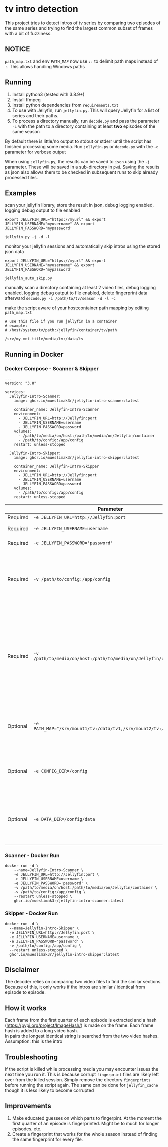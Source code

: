 # tv intro detection

This project tries to detect intros of tv series by comparing two episodes of the same series and trying to find the
largest common subset of frames with a bit of fuzziness.

## NOTICE

`path_map.txt` and env `PATH_MAP` now use `::` to delimit path maps instead of `:`. This allows handling Windows paths

## Running

1. Install python3 (tested with 3.8.9+)
2. Install ffmpeg
3. Install python dependencies from `requirements.txt`
4. To use with Jellyfin, run `jellyfin.py`. This will query Jellyfin for a list of series and their paths.
5. To process a directory manually, run `decode.py` and pass the parameter `-i` with the path to a directory containing at least **two** episodes of the same season

By default there is little/no output to stdout or stderr until the script has finished processing some media. Run `jellyfin.py` or `decode.py` with the `-d` parameter for verbose output

When using `jellyfin.py`, the results can be saved to `json` using the `-j` parameter. These will be saved in a sub-directory in `pwd`. Saving the results as json also allows them to be checked in subsequent runs to skip already processed files.

## Examples
scan your jellyfin library, store the result in json, debug logging enabled, logging debug output to file enabled

`export JELLYFIN_URL="https://myurl" && export JELLYFIN_USERNAME="myusername" && export JELLYFIN_PASSWORD='mypassword'`

`jellyfin.py -j -d -l`

monitor your jellyfin sessions and automatically skip intros using the stored json data

`export JELLYFIN_URL="https://myurl" && export JELLYFIN_USERNAME="myusername" && export JELLYFIN_PASSWORD='mypassword'`

`jellyfin_auto_skip.py`

manually scan a directory containing at least 2 video files, debug logging enabled, logging debug output to file enabled, delete fingerprint data afterward
`decode.py -i /path/to/tv/season -d -l -c`

make the script aware of your host:container path mapping by editing `path_map.txt`

```
# use this file if you run jellyfin in a container
# example:
# /host/system/tv/path:/jellyfin/container/tv/path

/srv/my-mnt-title/media/tv:/data/tv
```
## Running in Docker

  ### Docker Compose - Scanner & Skipper 
```
---
version: "3.8"

services:
  Jellyfin-Intro-Scanner:
    image: ghcr.io/mueslimak3r/jellyfin-intro-scanner:latest

    container_name: Jellyfin-Intro-Scanner
    environment:
      - JELLYFIN_URL=http://Jellyfin:port
      - JELLYFIN_USERNAME=username
      - JELLYFIN_PASSWORD=password
    volumes:
      - /path/to/media/on/host:/path/to/media/on/Jellyfin/container
      - /path/to/config:/app/config
    restart: unless-stopped

  Jellyfin-Intro-Skipper:
    image: ghcr.io/mueslimak3r/jellyfin-intro-skipper:latest

    container_name: Jellyfin-Intro-Skipper
    environment:
      - JELLYFIN_URL=http://Jellyfin:port
      - JELLYFIN_USERNAME=username
      - JELLYFIN_PASSWORD=password
    volumes:
      - /path/to/config:/app/config
    restart: unless-stopped
```

|| Parameter  | Function |
| ---                                        | ---                                        | ---       |
| Required | ```-e JELLYFIN_URL=http://Jellyfin:port``` | Jellyfin URL         |
| Required | ```-e JELLYFIN_USERNAME=username```        | Jellyfin User Username        |
| Required | ```-e JELLYFIN_PASSWORD='password'```      | Jellyfin User Password         |
| Required | ```-v /path/to/config:/app/config```      | Location of config/data on disk. Must use the same locations for Jellyfin-Intro-Scanner & Jellyfin-Intro-Skipper containers to work correctly together.       |
| Required | ```-v /path/to/media/on/host:/path/to/media/on/Jellyfin/container```      |  Location of media library on disk. If you use the same volume path for your Jellyfin container, you don't have to edit ```path_map.txt``` in your config folder. (If you need to change it you must first create a ```path_map.txt``` in your config folder. ***Not in the data subfolder***).        |
| Optional | ```-e PATH_MAP="/srv/mount1/tv:/data/tv1,/srv/mount2/tv:/data/tv2"```      |  Specify host:container path mapping. Mappings specified here are added to those specified in ```path_map.txt```          |
| Optional | ```-e CONFIG_DIR=/config```      |  Use a different directory to store config files. The directory specified should be reflected in the ```/app/config``` path mapping.          |
| Optional | ```-e DATA_DIR=/config/data```      | Use a different directory to store cached data. Modifying this will likely require a new path mapping such as ```-v /path/to/data:/data```         |

  ### Scanner - Docker Run
```
docker run -d \
    --name=Jellyfin-Intro-Scanner \
    -e JELLYFIN_URL=http://Jellyfin:port \
    -e JELLYFIN_USERNAME=username \
    -e JELLYFIN_PASSWORD='password' \
    -v /path/to/media/on/host:/path/to/media/on/Jellyfin/container \
    -v /path/to/config:/app/config \
    --restart unless-stopped \
    ghcr.io/mueslimak3r/jellyfin-intro-scanner:latest
```
  ### Skipper - Docker Run
```
docker run -d \
  --name=Jellyfin-Intro-Skipper \
  -e JELLYFIN_URL=http://Jellyfin:port \
  -e JELLYFIN_USERNAME=username \
  -e JELLYFIN_PASSWORD='password' \
  -v /path/to/config:/app/config \
  --restart unless-stopped \
  ghcr.io/mueslimak3r/jellyfin-intro-skipper:latest
```


## Disclaimer

The decoder relies on comparing two video files to find the similar sections. Because of this, it only works if the intros are similar / identical from episode to episode.

## How it works
Each frame from the first quarter of each episode is extracted and a hash (https://pypi.org/project/ImageHash/) is made on the frame. Each frame hash is added to a long video hash.<br>
In pairs the longest identical string is searched from the two video hashes.<br>
Assumption: this is the intro

## Troubleshooting
If the script is killed while processing media you may encounter issues the next time you run it. This is because corrupt `fingerprint` files are likely left over from the killed session. Simply remove the directory `fingerprints` before running the script again. The same can be done for `jellyfin_cache` though it is less likely to become corrupted

## Improvements

1. Make educated guesses on which parts to fingerpint. At the moment the first quarter of an episode is fingerprinted. Might be to much for longer episodes. etc.
2. Create a fingerprint that works for the whole season instead of finding the same fingerprint for every file.
